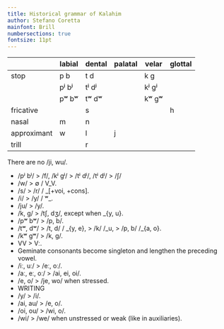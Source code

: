 ```yaml
---
title: Historical grammar of Kalahim
author: Stefano Coretta
mainfont: Brill
numbersections: true
fontsize: 11pt
---
```


|             | labial | dental | palatal | velar | glottal |
|-------------|--------|--------|---------|-------|---------|
| stop        | p b    | t d    |         | k g   |         |
|             | pʲ bʲ  | tʲ dʲ  |         | kʲ gʲ |         |
|             | pʷ bʷ  | tʷ dʷ  |         | kʷ gʷ |         |
| fricative   |        | s      |         |       | h       |
| nasal       | m      | n      |         |       |         |
| approximant | w      | l      | j       |       |         |
| trill       |        | r      |         |       |         |

There are no /ji, wu/.

* /pʲ bʲ/ > /f/, /kʲ gʲ/ > /tʲ dʲ/, /tʲ dʲ/ > /ʃ/
* /w/ > ∅ / V\_V.
* /s/ > /r/ / \_[+voi, +cons].
* /i/ > /y/ / ʷ\_.
* /ju/ > /y/.
* /k, g/ > /tʃ, dʒ/, except when \_{y, u}.
* /pʷ bʷ/ > /p, b/.
* /tʷ, dʷ/ > /t, d/ / \_{y, e}, > /k/ /\_u, > /p, b/ /\_{a, o}.
* /kʷ gʷ/ > /k, g/.
* VV > Vː.
* Geminate consonants become singleton and lengthen the preceding vowel.
* /iː, uː/ > /eː, oː/.
* /aː, eː, oː/ > /ai, ei, oi/.
* /e, o/ > /je, wo/ when stressed.
* WRITING
* /y/ > /i/.
* /ai, au/ > /e, o/.
* /oi, ou/ > /wi, o/.
* /wi/ > /we/ when unstressed or weak (like in auxiliaries).
